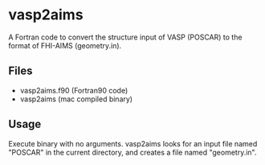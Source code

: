 vasp2aims
=========

A Fortran code to convert the structure input of VASP (POSCAR) to the format of FHI-AIMS (geometry.in).

Files
------------
- vasp2aims.f90 (Fortran90 code)
- vasp2aims (mac compiled binary)

Usage
------------
Execute binary with no arguments. vasp2aims looks for an input file named "POSCAR" in the current directory, and creates a file named "geometry.in".